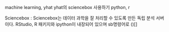machine learning, yhat
yhat의 sciencebox 사용하기
python, r

Sciencebox
:   Sciencebox는 데이터 과학을 잘 처리할 수 있도록 만든 독립 분석 서버이다. RStudio, R 패키지와 ipython이 내장되어 있으며 sb명령어로 ()[]

